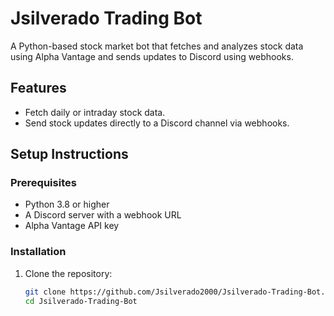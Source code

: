 # Jsilverado Trading Bot

A Python-based stock market bot that fetches and analyzes stock data using Alpha Vantage and sends updates to Discord using webhooks.

## Features
- Fetch daily or intraday stock data.
- Send stock updates directly to a Discord channel via webhooks.

## Setup Instructions

### Prerequisites
- Python 3.8 or higher
- A Discord server with a webhook URL
- Alpha Vantage API key

### Installation

1. Clone the repository:
   ```bash
   git clone https://github.com/Jsilverado2000/Jsilverado-Trading-Bot.git
   cd Jsilverado-Trading-Bot
